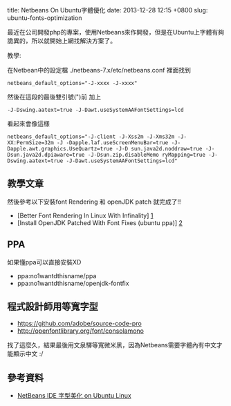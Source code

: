 title: Netbeans On Ubuntu字體優化
date: 2013-12-28 12:15 +0800
slug: ubuntu-fonts-optimization

最近在公司開發php的專案，使用Netbeans來作開發，但是在Ubuntu上字體有夠詭異的，所以就開始上網找解決方案了。


教學: 

在Netbean中的設定檔 ./netbeans-7.x/etc/netbeans.conf 裡面找到

    netbeans_default_options="-J-xxxx -J-xxxx"

然後在這段的最後雙引號(")前 加上

    -J-Dswing.aatext=true -J-Dawt.useSystemAAFontSettings=lcd

看起來會像這樣

    netbeans_default_options="-J-client -J-Xss2m -J-Xms32m -J-XX:PermSize=32m -J -Dapple.laf.useScreenMenuBar=true -J-Dapple.awt.graphics.UseQuartz=true -J-D sun.java2d.noddraw=true -J-Dsun.java2d.dpiaware=true -J-Dsun.zip.disableMemo ryMapping=true -J-Dswing.aatext=true -J-Dawt.useSystemAAFontSettings=lcd"


教學文章
----
然後參考以下安裝font Rendering 和 openJDK patch 就完成了!!

* [Better Font Rendering In Linux With Infinality] [1]
* [Install OpenJDK Patched With Font Fixes (ubuntu ppa)] [2]

PPA
----
如果懂ppa可以直接安裝XD

* ppa:no1wantdthisname/ppa
* ppa:no1wantdthisname/openjdk-fontfix

程式設計師用等寬字型
----

* https://github.com/adobe/source-code-pro
* http://openfontlibrary.org/font/consolamono

找了這麼久，結果最後用文泉驛等寬微米黑，因為Netbeans需要字體內有中文才能顯示中文 :/


參考資料
----

* [NetBeans IDE 字型美化 on Ubuntu Linux][3]




[1]:http://www.webupd8.org/2013/06/better-font-rendering-in-linux-with.html
[2]:http://www.webupd8.org/2013/06/install-openjdk-patched-with-font-fixes.html
[3]:http://blog.lyhdev.com/2013/11/netbeans-ide-on-ubuntu-linux.html
